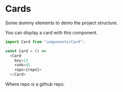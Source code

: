 Cards
===

Some dummy elements to demo the project structure.

You can display a card with this component.

```js
import Card from "components/Card";

const Card = () =>
  <Card
    key=12
    rank=45
    repo={repo}>
  </Card>
```

Where repo is a github repo.

<!-- STORY -->